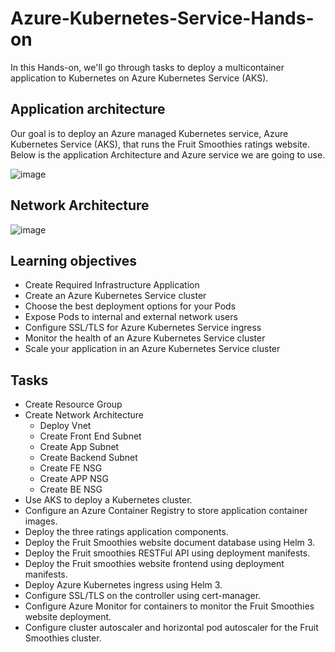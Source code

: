 # Azure-Kubernetes-Service-Hands-on

In this Hands-on, we'll go through tasks to deploy a multicontainer application to Kubernetes on Azure Kubernetes Service (AKS).

## Application architecture

Our goal is to deploy an Azure managed Kubernetes service, Azure Kubernetes Service (AKS), that runs the Fruit Smoothies ratings website. Below is the application Architecture and Azure service we are going to use. 

![image](https://docs.microsoft.com/en-us/learn/modules/aks-workshop/media/02-arch.svg)

## Network Architecture

![image](https://user-images.githubusercontent.com/1097968/116126231-107cfd80-a6cf-11eb-9d63-9a707024841a.png)


## Learning objectives

- Create Required Infrastructure Application
- Create an Azure Kubernetes Service cluster
- Choose the best deployment options for your Pods
- Expose Pods to internal and external network users
- Configure SSL/TLS for Azure Kubernetes Service ingress
- Monitor the health of an Azure Kubernetes Service cluster
- Scale your application in an Azure Kubernetes Service cluster

## Tasks

- Create Resource Group 
- Create Network Architecture
  - Deploy Vnet
  - Create Front End Subnet
  - Create App Subnet
  - Create Backend Subnet
  - Create FE NSG
  - Create APP NSG
  - Create BE NSG
- Use AKS to deploy a Kubernetes cluster.
- Configure an Azure Container Registry to store application container images.
- Deploy the three ratings application components.
- Deploy the Fruit Smoothies website document database using Helm 3.
- Deploy the Fruit smoothies RESTFul API using deployment manifests.
- Deploy the Fruit smoothies website frontend using deployment manifests.
- Deploy Azure Kubernetes ingress using Helm 3.
- Configure SSL/TLS on the controller using cert-manager.
- Configure Azure Monitor for containers to monitor the Fruit Smoothies website deployment.
- Configure cluster autoscaler and horizontal pod autoscaler for the Fruit Smoothies cluster.

